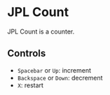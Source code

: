# JPL Count
JPL Count is a counter.

## Controls
- `Spacebar` or `Up`: increment
- `Backspace` or `Down`: decrement
- `X`: restart
